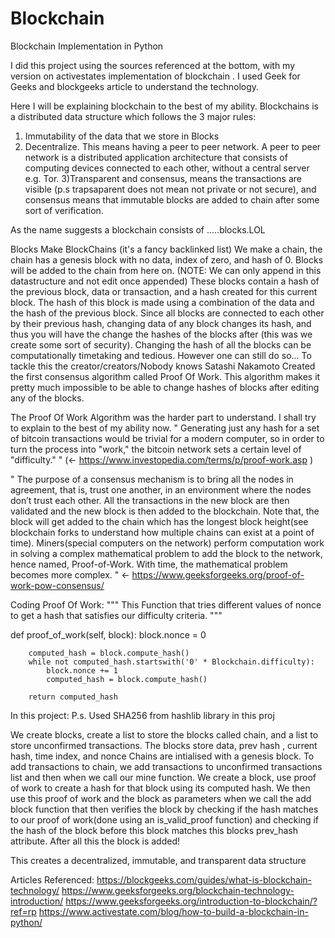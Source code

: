 # Blockchain
Blockchain Implementation in Python

I did this project using the sources referenced at the bottom, with my version on activestates implementation of blockchain .
I used Geek for Geeks and blockgeeks article to understand the technology.

Here I will be explaining blockchain to the best of my ability. 
Blockchains is a distributed data structure which follows the 3 major rules: 
1) Immutability of the data that we store in Blocks
2) Decentralize. This means having a peer to peer network. A peer to peer network is a distributed application architecture that consists of computing devices connected to each other, without a central server e.g. Tor.
3)Transparent and consensus, means the transactions are visible (p.s trapsaparent does not mean not private or not secure), and consensus means that immutable blocks are added to chain after some sort of verification.

As the name suggests a blockchain consists of .....blocks.LOL

Blocks Make BlockChains (it's a fancy backlinked list)
We make a chain, the chain has a genesis block with no data, index of zero, and hash of 0.
Blocks will be added to the chain from here on. (NOTE: We can only append in this datastructure and not edit once appended)
These blocks contain a hash of the previous block, data  or transaction, and a hash created for this current block. The hash of this block is made using a combination of the data and the hash of the previous block.
Since all blocks are connected to each other by their previous hash, changing data of any block changes its hash, and thus you will have the change the hashes of the blocks after (this was we create some sort of security). Changing the hash of all the blocks can be computationally timetaking and tedious. However one can still do so...
To tackle this the creator/creators/Nobody knows Satashi Nakamoto Created the first consensus algorithm called Proof Of Work. This algorithm makes it pretty much impossible to be able to change hashes of blocks after editing any of the blocks. 

The Proof Of Work Algorithm was the harder part to understand. I shall try to explain to the best of my ability now.
" Generating just any hash for a set of bitcoin transactions would be trivial for a modern computer, so in order to turn the process into "work," the bitcoin network sets a certain level of "difficulty." " (<- https://www.investopedia.com/terms/p/proof-work.asp )

" The purpose of a consensus mechanism is to bring all the nodes in agreement, that is, trust one another, in an environment where the nodes don’t trust each other.
All the transactions in the new block are then validated and the new block is then added to the blockchain. Note that, the block will get added to the chain which has the longest block height(see blockchain forks to understand how multiple chains can exist at a point of time). Miners(special computers on the network) perform computation work in solving a complex mathematical problem to add the block to the network, hence named, Proof-of-Work. With time, the mathematical problem becomes more complex. "  <- https://www.geeksforgeeks.org/proof-of-work-pow-consensus/

Coding Proof Of Work:
"""
        This Function that tries different values of nonce to get a hash
        that satisfies our difficulty criteria.
        """

def proof_of_work(self, block):
        block.nonce = 0

        computed_hash = block.compute_hash()
        while not computed_hash.startswith('0' * Blockchain.difficulty):
            block.nonce += 1
            computed_hash = block.compute_hash()

        return computed_hash

In this project:
P.s. Used SHA256 from hashlib library in this proj

We create blocks, create a list to store the blocks called chain, and a list to store unconfirmed transactions.
The blocks store data, prev hash , current hash, time index, and nonce
Chains are intialised with a genesis block. 
To add transactions to chain, we add transactions to unconfirmed transactions list and then when we call our mine function.
We create a block, use proof of work to create a hash for that block using its computed hash. We then use this proof of work and the block as parameters when
we call the add block function that then verifies the block by checking if the hash matches to our proof of work(done using an is_valid_proof function) and checking if the hash of the block before this block matches this blocks prev_hash attribute. After all this the block is added!

This creates a decentralized, immutable, and transparent data structure 


Articles Referenced:
https://blockgeeks.com/guides/what-is-blockchain-technology/
https://www.geeksforgeeks.org/blockchain-technology-introduction/
https://www.geeksforgeeks.org/introduction-to-blockchain/?ref=rp
https://www.activestate.com/blog/how-to-build-a-blockchain-in-python/
